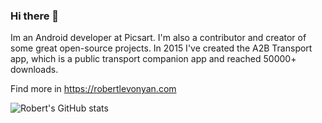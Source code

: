 ### Hi there 👋

Im an Android developer at Picsart. I'm also a contributor and creator of
some great open-source projects. In 2015 I've created the A2B Transport app, which is a public transport companion app and reached 50000+ downloads.

Find more in https://robertlevonyan.com

![Robert's GitHub stats](https://github-readme-stats.vercel.app/api?username=robertlevonyan&show_icons=true&bg_color=1a1a1a&title_color=f1f1f1&text_color=f1f1f1&border_color=e7a942&icon_color=e7a942&border_radius=16)

<!--
**robertlevonyan/robertlevonyan** is a ✨ _special_ ✨ repository because its `README.md` (this file) appears on your GitHub profile.

Here are some ideas to get you started:

- 🔭 I’m currently working on ...
- 🌱 I’m currently learning ...
- 👯 I’m looking to collaborate on ...
- 🤔 I’m looking for help with ...
- 💬 Ask me about ...
- 📫 How to reach me: ...
- 😄 Pronouns: ...
- ⚡ Fun fact: ...
-->
